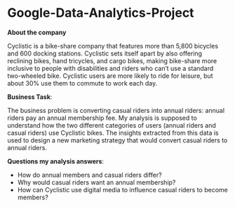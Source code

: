 # Google-Data-Analytics-Project

**About the company**

Cyclistic is a bike-share company that features more than 5,800 bicycles and 600 docking stations. Cyclistic sets itself apart by also offering reclining bikes, hand tricycles, and cargo bikes, making bike-share more inclusive to people with disabilities and riders who can’t use a standard two-wheeled bike. Cyclistic users are more likely to ride for leisure, but about 30% use them to commute to work each day.
​​


**Business Task**:

The business problem is converting casual riders into annual riders: annual riders pay an annual membership fee. My analysis is supposed to understand how the two different categories of users (annual riders and casual riders) use Cyclistic bikes. The insights extracted from this data is used to design a new marketing strategy that would convert casual riders to annual riders.

**Questions my analysis answers**:
- How do annual members and casual riders differ?
- Why would casual riders want an annual membership?
- How can Cyclistic use digital media to influence casual riders to become members?
